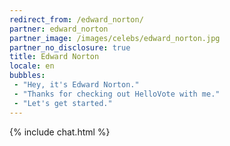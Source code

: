 ```yaml
---
redirect_from: /edward_norton/
partner: edward_norton
partner_image: /images/celebs/edward_norton.jpg
partner_no_disclosure: true
title: Edward Norton
locale: en
bubbles:
 - "Hey, it's Edward Norton."
 - "Thanks for checking out HelloVote with me."
 - "Let's get started."
---
```

{% include chat.html %}

